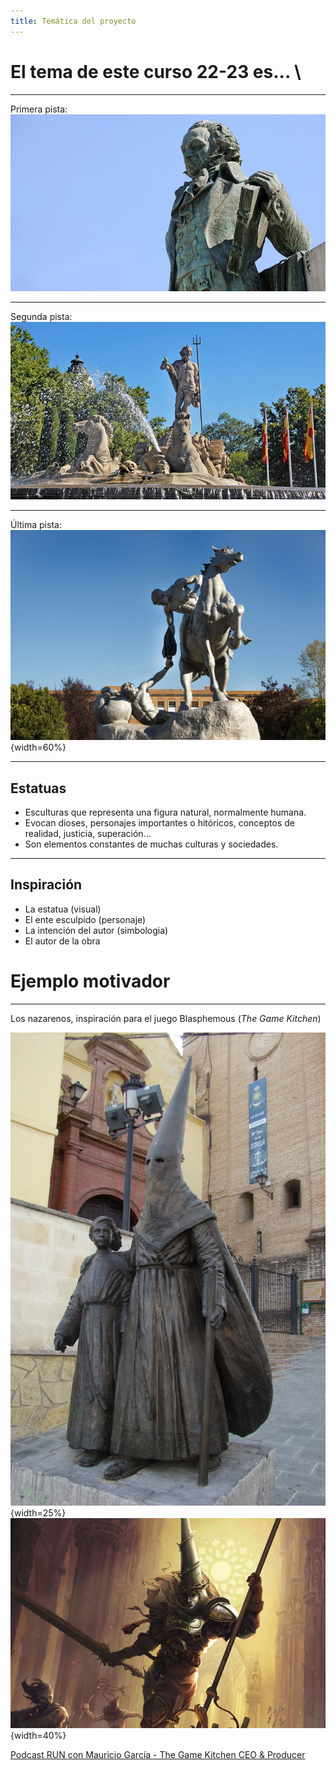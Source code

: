 ```yaml
---
title: Temática del proyecto
---
```


# El tema de este curso 22-23 es... \

---

Primera pista:
![Pista 1](goya.jpg)

---

Segunda pista:
![Pista 2](neptuno.jpg)

---

Última pista: \
![Pista 2](porteadores.jpg){width=60%}

---

## Estatuas

- Esculturas que representa una figura natural, normalmente humana.
- Evocan dioses, personajes importantes o hitóricos, conceptos de realidad, justicia, superación...
- Son elementos constantes de muchas culturas y sociedades.

---

## Inspiración

- La estatua (visual)
- El ente esculpido (personaje)
- La intención del autor (simbologia)
- El autor de la obra



# Ejemplo motivador

---

Los nazarenos, inspiración para el juego Blasphemous (*The Game Kitchen*)

![Nazareno](nazareno.jpg){width=25%}
![Blasphemous](blasphemous.jpeg){width=40%}

[Podcast RUN con Mauricio García - The Game Kitchen CEO & Producer ](https://open.spotify.com/episode/7gdJsWBXxP5T0I8O0QPFi5?si=A4OO_7y0R6u52ZdNTluPgw&utm_source=copy-link&nd=1)